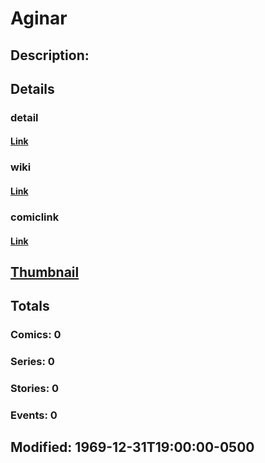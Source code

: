 # Aginar
## Description: 
## Details
### detail
#### [Link](http://marvel.com/characters/105/aginar?utm_campaign=apiRef&utm_source=225578a89fc76f3d20fbffda5d17a88d)
### wiki
#### [Link](http://marvel.com/universe/Aginar?utm_campaign=apiRef&utm_source=225578a89fc76f3d20fbffda5d17a88d)
### comiclink
#### [Link](http://marvel.com/comics/characters/1011175/aginar?utm_campaign=apiRef&utm_source=225578a89fc76f3d20fbffda5d17a88d)
## [Thumbnail](http://i.annihil.us/u/prod/marvel/i/mg/b/40/image_not_available.jpg)
## Totals
### Comics: 0
### Series: 0
### Stories: 0
### Events: 0
## Modified: 1969-12-31T19:00:00-0500